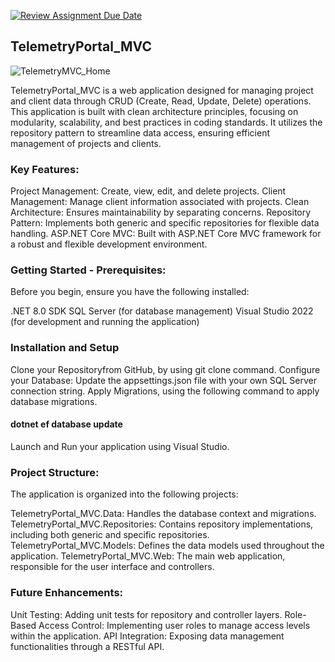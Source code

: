 [![Review Assignment Due Date](https://classroom.github.com/assets/deadline-readme-button-22041afd0340ce965d47ae6ef1cefeee28c7c493a6346c4f15d667ab976d596c.svg)](https://classroom.github.com/a/QXrtxkgT)

## TelemetryPortal_MVC
![TelemetryMVC_Home](https://github.com/user-attachments/assets/cba3057d-bc36-4ae3-9108-20dd25cc5255)

TelemetryPortal_MVC is a web application designed for managing project and client data through CRUD (Create, Read, Update, Delete) operations. This application is built with clean architecture principles, focusing on modularity, scalability, and best practices in coding standards. It utilizes the repository pattern to streamline data access, ensuring efficient management of projects and clients.

### Key Features:
Project Management: Create, view, edit, and delete projects.
Client Management: Manage client information associated with projects.
Clean Architecture: Ensures maintainability by separating concerns.
Repository Pattern: Implements both generic and specific repositories for flexible data handling.
ASP.NET Core MVC: Built with ASP.NET Core MVC framework for a robust and flexible development environment.


### Getting Started - Prerequisites:

Before you begin, ensure you have the following installed:

.NET 8.0 SDK
SQL Server (for database management)
Visual Studio 2022 (for development and running the application)

### Installation and Setup
Clone your Repositoryfrom GitHub, by using git clone command.
Configure your Database: Update the appsettings.json file with your own SQL Server connection string.
Apply Migrations, using the following command to apply database migrations.
#### dotnet ef database update
Launch and Run your application using Visual Studio.

### Project Structure:
The application is organized into the following projects:

TelemetryPortal_MVC.Data: Handles the database context and migrations.
TelemetryPortal_MVC.Repositories: Contains repository implementations, including both generic and specific repositories.
TelemetryPortal_MVC.Models: Defines the data models used throughout the application.
TelemetryPortal_MVC.Web: The main web application, responsible for the user interface and controllers.

### Future Enhancements:

Unit Testing: Adding unit tests for repository and controller layers.
Role-Based Access Control: Implementing user roles to manage access levels within the application.
API Integration: Exposing data management functionalities through a RESTful API.
